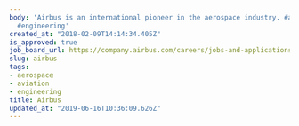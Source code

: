 ```yaml
---
body: 'Airbus is an international pioneer in the aerospace industry. #aerospace #aviation
  #engineering'
created_at: "2018-02-09T14:14:34.405Z"
is_approved: true
job_board_url: https://company.airbus.com/careers/jobs-and-applications/search-for-vacancies.html?queryStr=&city=Berlin&country=de
slug: airbus
tags:
- aerospace
- aviation
- engineering
title: Airbus
updated_at: "2019-06-16T10:36:09.626Z"
---
```

